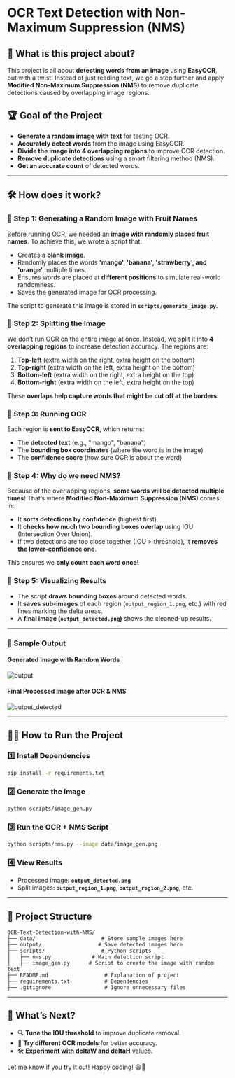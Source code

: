 # OCR Text Detection with Non-Maximum Suppression (NMS)

## 🧐 What is this project about?
This project is all about **detecting words from an image** using **EasyOCR**, but with a twist! Instead of just reading text, we go a step further and apply **Modified Non-Maximum Suppression (NMS)** to remove duplicate detections caused by overlapping image regions.

## 🏆 Goal of the Project
- **Generate a random image with text** for testing OCR.
- **Accurately detect words** from the image using EasyOCR.
- **Divide the image into 4 overlapping regions** to improve OCR detection.
- **Remove duplicate detections** using a smart filtering method (NMS).
- **Get an accurate count** of detected words.

---

## 🛠️ How does it work?
### 🔹 Step 1: Generating a Random Image with Fruit Names
Before running OCR, we needed an **image with randomly placed fruit names**. To achieve this, we wrote a script that:
- Creates a **blank image**.
- Randomly places the words **'mango', 'banana', 'strawberry', and 'orange'** multiple times.
- Ensures words are placed at **different positions** to simulate real-world randomness.
- Saves the generated image for OCR processing.

The script to generate this image is stored in **`scripts/generate_image.py`**.

### 🔹 Step 2: Splitting the Image
We don’t run OCR on the entire image at once. Instead, we split it into **4 overlapping regions** to increase detection accuracy. The regions are:
1. **Top-left** (extra width on the right, extra height on the bottom)
2. **Top-right** (extra width on the left, extra height on the bottom)
3. **Bottom-left** (extra width on the right, extra height on the top)
4. **Bottom-right** (extra width on the left, extra height on the top)

These **overlaps help capture words that might be cut off at the borders**.

### 🔹 Step 3: Running OCR
Each region is **sent to EasyOCR**, which returns:
- The **detected text** (e.g., "mango", "banana")
- The **bounding box coordinates** (where the word is in the image)
- The **confidence score** (how sure OCR is about the word)

### 🔹 Step 4: Why do we need NMS?
Because of the overlapping regions, **some words will be detected multiple times**! That’s where **Modified Non-Maximum Suppression (NMS)** comes in:
- It **sorts detections by confidence** (highest first).
- It **checks how much two bounding boxes overlap** using IOU (Intersection Over Union).
- If two detections are too close together (IOU > threshold), it **removes the lower-confidence one**.

This ensures we **only count each word once!**

### 🔹 Step 5: Visualizing Results
- The script **draws bounding boxes** around detected words.
- It **saves sub-images** of each region (`output_region_1.png`, etc.) with red lines marking the delta areas.
- A **final image (`output_detected.png`)** shows the cleaned-up results.

---


### 📸 Sample Output

#### **Generated Image with Random Words**
![output](https://github.com/user-attachments/assets/ba06af93-0163-4513-b4a4-54e5d1a45a87)


#### **Final Processed Image after OCR & NMS**
![output_detected](https://github.com/user-attachments/assets/1b1ff42d-09f9-4fd7-a6b4-1fded065bb6e)


---

## 🏃‍♂️ How to Run the Project
### 1️⃣ Install Dependencies
```bash
pip install -r requirements.txt
```

### 2️⃣ Generate the Image
```bash
python scripts/image_gen.py
```

### 3️⃣ Run the OCR + NMS Script
```bash
python scripts/nms.py --image data/image_gen.png
```

### 4️⃣ View Results
- Processed image: **`output_detected.png`**
- Split images: **`output_region_1.png`**, **`output_region_2.png`**, etc.

---

## 📂 Project Structure
```
OCR-Text-Detection-with-NMS/
├── data/                     # Store sample images here
├── output/                  # Save detected images here
├── scripts/                  # Python scripts
│   ├── nms.py             # Main detection script
│   ├── image_gen.py      # Script to create the image with random text
├── README.md                  # Explanation of project
├── requirements.txt           # Dependencies
├── .gitignore                 # Ignore unnecessary files
```

---

## 🎯 What’s Next?
- 🔍 **Tune the IOU threshold** to improve duplicate removal.
- 🚀 **Try different OCR models** for better accuracy.
- 🛠️ **Experiment with deltaW and deltaH** values.

Let me know if you try it out! Happy coding! 😃🎉

